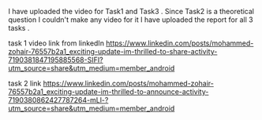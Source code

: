 I have uploaded the video for Task1 and Task3 .
Since Task2 is a theoretical question I couldn't make any video for it
I have uploaded the report for all 3 tasks .


task 1 video link from linkedIn
https://www.linkedin.com/posts/mohammed-zohair-76557b2a1_exciting-update-im-thrilled-to-share-activity-7190381847195885568-SIFI?utm_source=share&utm_medium=member_android

task 2 link
https://www.linkedin.com/posts/mohammed-zohair-76557b2a1_exciting-update-im-thrilled-to-announce-activity-7190380862427787264-mLl-?utm_source=share&utm_medium=member_android
